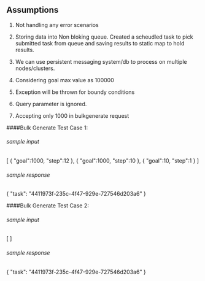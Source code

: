 ## Assumptions

1. Not handling any error scenarios
2. Storing data into Non bloking queue. Created a scheudled task
  to pick submitted task from queue and saving results to static map to hold results. 
    
3.  We can use persistent messaging system/db to process on 
multiple nodes/clusters.
        
4. Considering goal max value as 100000


5. Exception will be thrown for boundy conditions

6. Query parameter is ignored.

7. Accepting only 1000 in bulkgenerate request

####Bulk Generate Test Case 1:

###### sample input

[
	{
	"goal":1000,
	"step":12
},
{
	"goal":1000,
	"step":10
},
{
	"goal":10,
	"step":1
}
]

###### sample response

{
    "task": "4411973f-235c-4f47-929e-727546d203a6"
}



####Bulk Generate Test Case 2:

###### sample input

[
]

###### sample response

{
    "task": "4411973f-235c-4f47-929e-727546d203a6"
}


